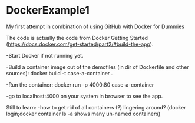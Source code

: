 # DockerExample1
My first attempt in combination of using GitHub with Docker for Dummies

The code is actually the code from Docker Getting Started (https://docs.docker.com/get-started/part2/#build-the-app).

-Start Docker if not running yet.

-Build a container image out of the demofiles (in dir of Dockerfile and other sources): docker build -t case-a-container .

-Run the container: docker run -p 4000:80 case-a-container 

-go to localhost:4000 on your system in browser to see the app.

Still to learn:
-how to get rid of all containers (?) lingering around? (docker login;docker container ls -a shows many un-named containers)




